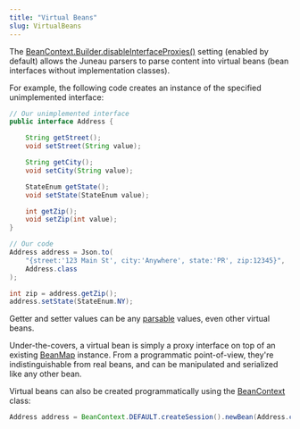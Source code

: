 ```yaml
---
title: "Virtual Beans"
slug: VirtualBeans
---
```


The <a href="/site/apidocs/org/apache/juneau/BeanContext.Builder.html#disableInterfaceProxies()" target="_blank">BeanContext.Builder.disableInterfaceProxies()</a> setting (enabled by default) allows the Juneau parsers to parse content into virtual beans (bean interfaces without implementation classes).

For example, the following code creates an instance of the specified unimplemented interface:

```java
// Our unimplemented interface
public interface Address {

    String getStreet();
    void setStreet(String value);

    String getCity();
    void setCity(String value);

    StateEnum getState();
    void setState(StateEnum value);

    int getZip();
    void setZip(int value);
}

// Our code
Address address = Json.to(
    "{street:'123 Main St', city:'Anywhere', state:'PR', zip:12345}",
    Address.class
);

int zip = address.getZip();
address.setState(StateEnum.NY);
```

Getter and setter values can be any [parsable](/docs/topics/PojoCategories) values, even other virtual beans.

Under-the-covers, a virtual bean is simply a proxy interface on top of an existing <a href="/site/apidocs/org/apache/juneau/BeanMap.html" target="_blank">BeanMap</a> instance.
From a programmatic point-of-view, they're indistinguishable from real beans, and can be manipulated and serialized like
any other bean.

Virtual beans can also be created programmatically using the <a href="/site/apidocs/org/apache/juneau/BeanContext.html" target="_blank">BeanContext</a> class:

```java
Address address = BeanContext.DEFAULT.createSession().newBean(Address.class);
```